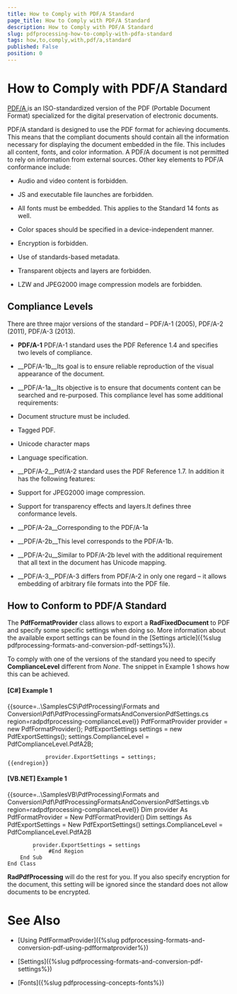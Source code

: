 ```yaml
---
title: How to Comply with PDF/A Standard
page_title: How to Comply with PDF/A Standard
description: How to Comply with PDF/A Standard
slug: pdfprocessing-how-to-comply-with-pdfa-standard
tags: how,to,comply,with,pdf/a,standard
published: False
position: 0
---
```


# How to Comply with PDF/A Standard



[
              PDF/A
            ](
            http://en.wikipedia.org/?title=PDF/A
          )
      is an ISO-standardized version of the PDF (Portable Document Format) specialized 
      for the digital preservation of electronic documents.

PDF/A standard is designed to use the PDF format for achieving documents.
        This means that the compliant documents should contain all the information necessary
        for displaying the document embedded in the file. This includes all content, fonts, and color information.
        A PDF/A document is not permitted to rely on information from external sources. Other key elements to
        PDF/A conformance include:
      

* Audio and video content is forbidden.

* JS and executable file launches are forbidden.

* All fonts must be embedded. This applies to the Standard 14 fonts as well.

* Color spaces should be specified in a device-independent manner.

* Encryption is forbidden.

* Use of standards-based metadata.

* Transparent objects and layers are forbidden.

* LZW and JPEG2000 image compression models are forbidden.

## Compliance Levels

There are three major versions of the standard – PDF/A-1 (2005), PDF/A-2 (2011), PDF/A-3 (2013).

* __PDF/A-1__ PDF/A-1 standard uses the PDF Reference 1.4 and specifies two levels of compliance.
            

* __PDF/A-1b__Its goal is to ensure reliable reproduction of the visual appearance of the document.

* __PDF/A-1a__Its objective is to ensure that documents content can be searched and re-purposed. 
                This compliance level has some additional requirements:

* Document structure must be included.

* Tagged PDF.

* Unicode character maps

* Language specification.

* __PDF/A-2__Pdf/A-2 standard uses the PDF Reference 1.7. In addition it has the following features:

* Support for JPEG2000 image compression.

* Support for transparency effects and layers.It defines three conformance levels.

* __PDF/A-2a__Corresponding to the PDF/A-1a

* __PDF/A-2b__This level corresponds to the PDF/A-1b.

* __PDF/A-2u__Similar to PDF/A-2b level with the additional requirement that all text in the document has Unicode mapping.

* __PDF/A-3__PDF/A-3 differs from PDF/A-2 in only one regard – it allows embedding of arbitrary file formats into the PDF file.

## How to Conform to PDF/A Standard

The __PdfFormatProvider__ class allows to export a __RadFixedDocument__
          to PDF and specify some specific settings when doing so. More information about the available export settings can be
          found in the  [Settings article]({%slug pdfprocessing-formats-and-conversion-pdf-settings%}).

To comply with one of the versions of the standard you need to specify __ComplianceLevel__ different from 
        *None*. The snippet in Example 1 shows how this can be achieved.

#### __[C#] Example 1__

{{source=..\SamplesCS\PdfProcessing\Formats and Conversion\Pdf\PdfProcessingFormatsAndConversionPdfSettings.cs region=radpdfprocessing-complianceLevel}}
	            PdfFormatProvider provider = new PdfFormatProvider();
	            PdfExportSettings settings = new PdfExportSettings();
	            settings.ComplianceLevel = PdfComplianceLevel.PdfA2B;
	
	            provider.ExportSettings = settings;
	{{endregion}}



#### __[VB.NET] Example 1__

{{source=..\SamplesVB\PdfProcessing\Formats and Conversion\Pdf\PdfProcessingFormatsAndConversionPdfSettings.vb region=radpdfprocessing-complianceLevel}}
	        Dim provider As PdfFormatProvider = New PdfFormatProvider()
	        Dim settings As PdfExportSettings = New PdfExportSettings()
	        settings.ComplianceLevel = PdfComplianceLevel.PdfA2B
	
	        provider.ExportSettings = settings
	        '	 #End Region
	    End Sub
	End Class



__RadPdfProcessing__  will do the rest for you. If you also specify encryption for the document,
          this setting will be ignored since the standard does not allow documents to be encrypted.

# See Also

 * [Using PdfFormatProvider]({%slug pdfprocessing-formats-and-conversion-pdf-using-pdfformatprovider%})

 * [Settings]({%slug pdfprocessing-formats-and-conversion-pdf-settings%})

 * [Fonts]({%slug pdfprocessing-concepts-fonts%})
